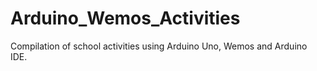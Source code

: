 # Arduino_Wemos_Activities
Compilation of school activities using Arduino Uno, Wemos and Arduino IDE.
